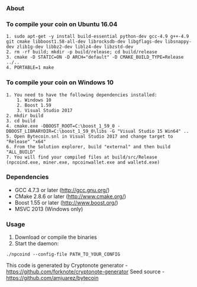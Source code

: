### About


### To compile your coin on Ubuntu 16.04

```
1. sudo apt-get -y install build-essential python-dev gcc-4.9 g++-4.9 git cmake libboost1.58-all-dev librocksdb-dev libgflags-dev libsnappy-dev zlib1g-dev libbz2-dev liblz4-dev libzstd-dev
2. rm -rf build; mkdir -p build/release; cd build/release
3. cmake -D STATIC=ON -D ARCH="default" -D CMAKE_BUILD_TYPE=Release ../..
4. PORTABLE=1 make
```
### To compile your coin on Windows 10

```
1. You need to have the following dependencies installed:
	1. Windows 10
	2. Boost 1.59
	3. Visual Studio 2017
2. mkdir build
3. cd build
4. cmake.exe -DBOOST_ROOT=C:\boost_1_59_0 -DBOOST_LIBRARYDIR=C:\boost_1_59_0\libs -G "Visual Studio 15 Win64" ..
5. Open Bytecoin.snl in Visual Studio 2017 and change target to "Release" "x64"
6. From the Solution explorer, build "external" and then build "ALL_BUILD"
7. You will find your compiled files at build/src/Release (npcoind.exe, miner.exe, npcoinwallet.exe and walletd.exe)
```
### Dependencies
* GCC 4.7.3 or later     (http://gcc.gnu.org/)
* CMake 2.8.6 or later   (http://www.cmake.org/)
* Boost 1.55 or later    (http://www.boost.org/)
* MSVC 2013 (Windows only)

### Usage
1. Download or compile the binaries
2. Start the daemon:
```
./npcoind --config-file PATH_TO_YOUR_CONFIG
```
This code is generated by Cryptonote generator - https://github.com/forknote/cryptonote-generator
Seed source - https://github.com/amjuarez/bytecoin

